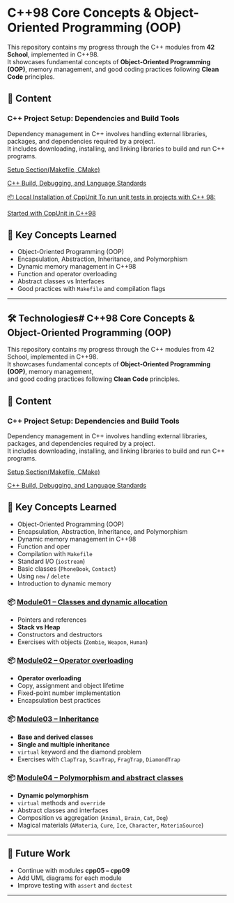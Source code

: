 # C++98 Core Concepts & Object-Oriented Programming (OOP)

This repository contains my progress through the C++ modules from **42 School**, implemented in C++98.
<br>It showcases fundamental concepts of **Object-Oriented Programming (OOP)**, memory management, and good coding practices following **Clean Code** principles.

## 🚀 Content

### C++ Project Setup: Dependencies and Build Tools

Dependency management in C++ involves handling external libraries, packages, and dependencies required by a project.  
It includes downloading, installing, and linking libraries to build and run C++ programs.

[Setup Section(Makefile, CMake)](/dependencies_and_build_tools.md)

[C++ Build, Debugging, and Language Standards](/compile_debug.md)

[📦 Local Installation of CppUnit To run unit tests in projects with C++ 98:](/local_install_cppunit.md)

[Started with CppUnit in C++98](/started-with-cppunit.md)

## 📖 Key Concepts Learned

* Object-Oriented Programming (OOP)
* Encapsulation, Abstraction, Inheritance, and Polymorphism
* Dynamic memory management in C++98
* Function and operator overloading
* Abstract classes vs Interfaces
* Good practices with `Makefile` and compilation flags

---

## 🛠️ Technologies# C++98 Core Concepts & Object-Oriented Programming (OOP)

This repository contains my progress through the C++ modules from 42 School, implemented in C++98.
<br>It showcases fundamental concepts of **Object-Oriented Programming (OOP)**, memory management,
<br>and good coding practices following **Clean Code** principles.

## 🚀 Content

### C++ Project Setup: Dependencies and Build Tools
Dependency management in C++ involves handling external libraries, packages, and dependencies required by a project.  
It includes downloading, installing, and linking libraries to build and run C++ programs.

[Setup Section(Makefile, CMake)](/dependencies_and_build_tools.md)

[C++ Build, Debugging, and Language Standards](/compile_debug.md)

## 📖 Key Concepts Learned

* Object-Oriented Programming (OOP)
* Encapsulation, Abstraction, Inheritance, and Polymorphism
* Dynamic memory management in C++98
* Function and oper
* Compilation with `Makefile`
* Standard I/O (`iostream`)
* Basic classes (`PhoneBook`, `Contact`)
* Using `new` / `delete`
* Introduction to dynamic memory

<!-- ### 📦 [Module01 – Classes and dynamic allocation](cpp_module_01/subject/en.subjectcpp_01.pdf) -->
### 📦 [Module01 – Classes and dynamic allocation](cpp_module_01/README_module01.md)

* Pointers and references
* **Stack vs Heap**
* Constructors and destructors
* Exercises with objects (`Zombie`, `Weapon`, `Human`)

<!-- ### 📦 [Module02 – Operator overloading](/cpp_module_02/subject/en.subjectcpp_02.pdf) -->
### 📦 [Module02 – Operator overloading](/cpp_module_02/README_module02.md)

* **Operator overloading**
* Copy, assignment and object lifetime
* Fixed-point number implementation
* Encapsulation best practices

<!-- ### 📦 [Module03 – Inheritance](/cpp_module_03/subject/en.subject_cpp_03.pdf) -->
### 📦 [Module03 – Inheritance](/cpp_module_03/README_module03.md)

* **Base and derived classes**
* **Single and multiple inheritance**
* `virtual` keyword and the diamond problem
* Exercises with `ClapTrap`, `ScavTrap`, `FragTrap`, `DiamondTrap`

<!-- ### 📦 [Module04 – Polymorphism and abstract classes](/cpp_module_04/subject/en.subject_cpp_04.pdf) -->
### 📦 [Module04 – Polymorphism and abstract classes](/cpp_module_04/README_module04.md)

* **Dynamic polymorphism**
* `virtual` methods and `override`
* Abstract classes and interfaces
* Composition vs aggregation (`Animal`, `Brain`, `Cat`, `Dog`)
* Magical materials (`AMateria`, `Cure`, `Ice`, `Character`, `MateriaSource`)

---
## 📌 Future Work

* Continue with modules **cpp05 – cpp09**
* Add UML diagrams for each module
* Improve testing with `assert` and `doctest`


---